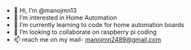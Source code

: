 - 👋 Hi, I’m @manojmn13
- 👀 I’m interested in Home Automation
- 🌱 I’m currently learning to code for home automation boards
- 💞️ I’m looking to collaborate on raspberry pi coding
- 📫 reach me on my mail- manojmn2489@gmail.com

<!---
manojmn13/manojmn13 is a ✨ special ✨ repository because its `README.md` (this file) appears on your GitHub profile.
You can click the Preview link to take a look at your changes.
--->
